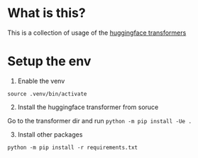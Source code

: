 # What is this?

This is a collection of usage of the [huggingface transformers](https://github.com/huggingface/transformers) 

# Setup the env

1. Enable the venv

`source .venv/bin/activate`

2. Install the huggingface transformer from soruce

Go to the transformer dir and run
`python -m pip install -Ue .`

3. Install other packages

`python -m pip install -r requirements.txt`